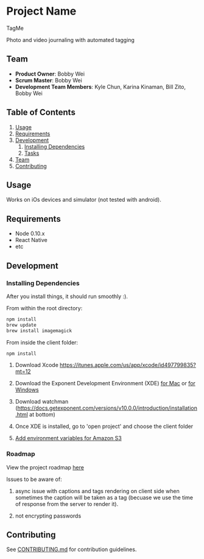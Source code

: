 # Project Name
TagMe

Photo and video journaling with automated tagging

## Team

  - __Product Owner__: Bobby Wei
  - __Scrum Master__: Bobby Wei
  - __Development Team Members__: Kyle Chun, Karina Kinaman, Bill Zito, Bobby Wei

## Table of Contents

1. [Usage](#Usage)
1. [Requirements](#requirements)
1. [Development](#development)
    1. [Installing Dependencies](#installing-dependencies)
    1. [Tasks](#tasks)
1. [Team](#team)
1. [Contributing](#contributing)

## Usage
 Works on iOs devices and simulator (not tested with android).

## Requirements

- Node 0.10.x
- React Native
- etc

## Development

### Installing Dependencies

After you install things, it should run smoothly :). 

From within the root directory:

```sh
npm install
brew update
brew install imagemagick
```
From inside the client folder:
```sh
npm install
```
1. Download Xcode https://itunes.apple.com/us/app/xcode/id497799835?mt=12

2. Download the Exponent Development Environment (XDE) [for Mac](https://xde-updates.exponentjs.com/download/mac) or [for Windows](https://xde-updates.exponentjs.com/download/win32)

3. Download watchman (https://docs.getexponent.com/versions/v10.0.0/introduction/installation.html at bottom)

4. Once XDE is installed, go to 'open project' and choose the client folder

5. [Add environment variables for Amazon S3](http://docs.aws.amazon.com/cli/latest/userguide/cli-chap-getting-started.html#cli-environment)

### Roadmap

View the project roadmap [here](https://github.com/hr-memories/greenfield/issues)

Issues to be aware of: 

1. async issue with captions and tags rendering on client side when sometimes the caption will be taken as a tag (becuase we use the time of response from the server to render it). 

2. not encrypting passwords

## Contributing

See [CONTRIBUTING.md](CONTRIBUTING.md) for contribution guidelines.
